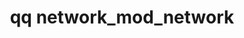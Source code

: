 ---
category: network
command: network_mod_network
keywords: qq, qq_cli, network_mod_network
optional_options:
- alternate: []
  help: The unique ID of the network on the interface
  name: --network-id
  required: true
- alternate: []
  help: Network name
  name: --name
  required: false
- alternate: []
  help: How to assign IP address, either DHCP or STATIC
  name: --assigned-by
  required: false
- alternate: []
  help: (if STATIC) IPv4 or IPv6 Netmask or Subnet CIDR eg. 255.255.255.0 or 10.1.1.0/24
  name: --netmask
  required: false
- alternate: []
  help: (if STATIC) List of persistent IP ranges to replace the current ranges. Can
    be single addresses or ranges, comma separated. eg. 10.1.1.20-21 or 10.1.1.20,10.1.1.21
  name: --ip-ranges
  required: false
- alternate: []
  help: (if STATIC) List of floating IP ranges to replace the current ranges. Can
    be single addresses or ranges, comma separated. eg. 10.1.1.20-21 or 10.1.1.20,10.1.1.21
  name: --floating-ip-ranges
  required: false
- alternate: []
  help: (if STATIC) Clear the floating IP address ranges
  name: --clear-floating-ip-ranges
  required: false
- alternate: []
  help: List of DNS Server IP addresses to replace the current ranges. Can be a single
    address or multiple comma separated addresses. eg. 10.1.1.10 or 10.1.1.10,10.1.1.15
  name: --dns-servers
  required: false
- alternate: []
  help: Clear the DNS servers
  name: --clear-dns-servers
  required: false
- alternate: []
  help: List of DNS Search Domains to replace the current domains. Can be a single
    domain or multiple comma separated domains. eg. my.domain.com or my.domain.com,your.domain.com
  name: --dns-search-domains
  required: false
- alternate: []
  help: Clear the DNS search domains
  name: --clear-dns-search-domains
  required: false
- alternate: []
  help: (if STATIC) The Maximum Transfer Unit (MTU) in bytes of a tagged STATIC network.
    The MTU of an untagged STATIC network needs to be specified through interface
    MTU.
  name: --mtu
  required: false
- alternate: []
  help: (if STATIC) User assigned VLAN tag for network configuration. 1-4094 are valid
    VLAN IDs and 0 is used for untagged networks.
  name: --vlan-id
  required: false
- alternate: []
  help: The tenant that the network is assigned to. If only one tenant exists, this
    will default to that tenant.
  name: --tenant-id
  required: false
- alternate: []
  help: Clear the tenant from the network, making the network unassigned
  name: --clear-tenant-id
  required: false
permalink: /qq-cli-command-guide/network/network_mod_network.html
positional_options: []
sidebar: qq_cli_command_reference_sidebar
summary: This section explains how to use the <code>qq network_mod_network</code>
  command.
synopsis: Modify network configuration
title: qq network_mod_network
usage: "qq network_mod_network [-h] --network-id NETWORK_ID [--name NAME] [--assigned-by\
  \ {DHCP,STATIC}]\n    [--netmask <netmask-or-subnet>]\n    [--ip-ranges <address-or-range>\
  \ [<address-or-range> ...]]\n    [--floating-ip-ranges <address-or-range> [<address-or-range>\
  \ ...]]\n    [--clear-floating-ip-ranges]\n    [--dns-servers <address-or-range>\
  \ [<address-or-range> ...]]\n    [--clear-dns-servers]\n    [--dns-search-domains\
  \ <search-domain> [<search-domain> ...]]\n    [--clear-dns-search-domains] [--mtu\
  \ MTU] [--vlan-id VLAN_ID]\n    [--tenant-id TENANT_ID | --clear-tenant-id]"

---